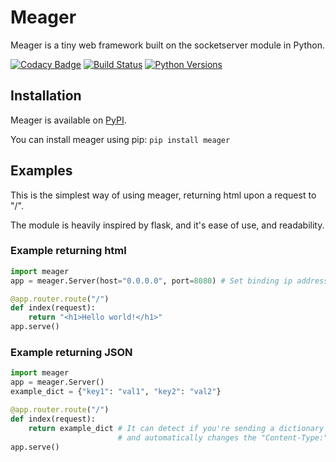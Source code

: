 # Meager

Meager is a tiny web framework built on the socketserver module in Python.

[![Codacy Badge](https://api.codacy.com/project/badge/Grade/17b389bf6d6b40939dd39156b9525bb4)](https://app.codacy.com/app/ParanoidVoxel/meager)
[![Build Status](https://travis-ci.org/ParanoidVoxel/meager.svg?branch=master)](https://travis-ci.org/ParanoidVoxel/meager)
[![Python Versions](https://img.shields.io/pypi/pyversions/meager.svg)](https://pypi.python.org/pypi/meager)

## Installation

Meager is available on [PyPI](https://pypi.org/project/meager).

You can install meager using pip: `pip install meager`

## Examples

This is the simplest way of using meager, returning html upon a request to "/".

The module is heavily inspired by flask, and it's ease of use, and readability.

### Example returning html
```python
import meager
app = meager.Server(host="0.0.0.0", port=8080) # Set binding ip address and port, default is localhost:2090

@app.router.route("/")
def index(request):
    return "<h1>Hello world!</h1>"
app.serve()
```

### Example returning JSON
```python
import meager
app = meager.Server()
example_dict = {"key1": "val1", "key2": "val2"}

@app.router.route("/")
def index(request):
    return example_dict # It can detect if you're sending a dictionary
                        # and automatically changes the "Content-Type:" header to application/json 
app.serve()
```
